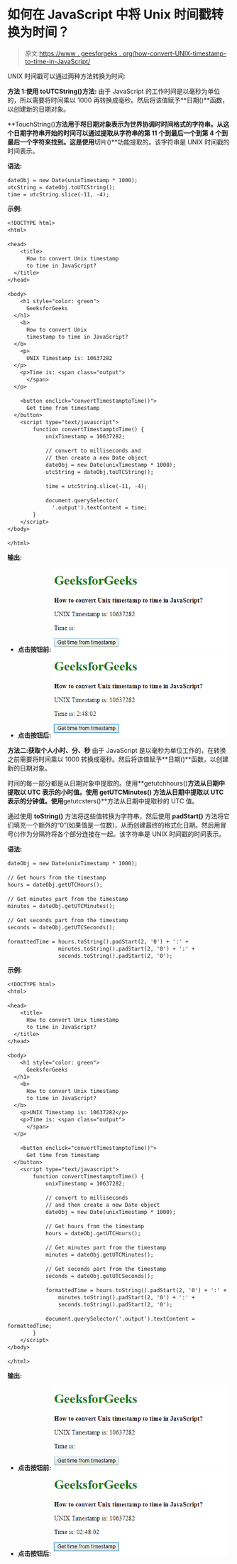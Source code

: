 # 如何在 JavaScript 中将 Unix 时间戳转换为时间？

> 原文:[https://www . geesforgeks . org/how-convert-UNIX-timestamp-to-time-in-JavaScript/](https://www.geeksforgeeks.org/how-to-convert-unix-timestamp-to-time-in-javascript/)

UNIX 时间戳可以通过两种方法转换为时间:

**方法 1:使用 toUTCString()方法:**
由于 JavaScript 的工作时间是以毫秒为单位的，所以需要将时间乘以 1000 再转换成毫秒。然后将该值赋予**日期()**函数，以创建新的日期对象。

**TouchString()**方法用于将日期对象表示为世界协调时时间格式的字符串。从这个日期字符串开始的时间可以通过提取从字符串的第 11 个到最后一个到第 4 个到最后一个字符来找到。这是使用**切片()**功能提取的。该字符串是 UNIX 时间戳的时间表示。

**语法:**

```
dateObj = new Date(unixTimestamp * 1000);
utcString = dateObj.toUTCString();
time = utcString.slice(-11, -4);
```

**示例:**

```
<!DOCTYPE html>
<html>

<head>
    <title>
      How to convert Unix timestamp
      to time in JavaScript?
  </title>
</head>

<body>
    <h1 style="color: green">
      GeeksforGeeks
  </h1>
    <b>
      How to convert Unix 
      timestamp to time in JavaScript?
  </b>
    <p>
      UNIX Timestamp is: 10637282
  </p>
    <p>Time is: <span class="output">
      </span>
  </p>

    <button onclick="convertTimestamptoTime()">
      Get time from timestamp
  </button>
    <script type="text/javascript">
        function convertTimestamptoTime() {
            unixTimestamp = 10637282;

            // convert to milliseconds and 
            // then create a new Date object
            dateObj = new Date(unixTimestamp * 1000);
            utcString = dateObj.toUTCString();

            time = utcString.slice(-11, -4);

            document.querySelector(
              '.output').textContent = time;
        }
    </script>
</body>

</html>
```

**输出:**

*   **点击按钮前:**
    ![toUTC-before](img/1a8a9e7cd21ff73c8bf60bf1826108a7.png)
*   **点击按钮后:**
    ![toUTC-after](img/540837f33bd2faa029384e8c3649789d.png)

**方法二:获取个人小时、分、秒**
由于 JavaScript 是以毫秒为单位工作的，在转换之前需要将时间乘以 1000 转换成毫秒。然后将该值赋予**日期()**函数，以创建新的日期对象。

时间的每一部分都是从日期对象中提取的。使用**getutchhours()**方法从日期中提取以 UTC 表示的小时值。使用 **getUTCMinutes()** 方法从日期中提取以 UTC 表示的分钟值。使用**getutcsters()**方法从日期中提取秒的 UTC 值。

通过使用 **toString()** 方法将这些值转换为字符串，然后使用 **padStart()** 方法将它们填充一个额外的“0”(如果值是一位数)，从而创建最终的格式化日期。然后用冒号(:)作为分隔符将各个部分连接在一起。该字符串是 UNIX 时间戳的时间表示。

**语法:**

```
dateObj = new Date(unixTimestamp * 1000);

// Get hours from the timestamp
hours = dateObj.getUTCHours();

// Get minutes part from the timestamp
minutes = dateObj.getUTCMinutes();

// Get seconds part from the timestamp
seconds = dateObj.getUTCSeconds();

formattedTime = hours.toString().padStart(2, '0') + ':' + 
                minutes.toString().padStart(2, '0') + ':' + 
                seconds.toString().padStart(2, '0');
```

**示例:**

```
<!DOCTYPE html>
<html>

<head>
    <title>
      How to convert Unix timestamp 
      to time in JavaScript?
  </title>
</head>

<body>
    <h1 style="color: green">
      GeeksforGeeks
  </h1>
    <b>
      How to convert Unix timestamp
      to time in JavaScript?
  </b>
    <p>UNIX Timestamp is: 10637282</p>
    <p>Time is: <span class="output">
      </span>
  </p>

    <button onclick="convertTimestamptoTime()">
      Get time from timestamp
  </button>
    <script type="text/javascript">
        function convertTimestamptoTime() {
            unixTimestamp = 10637282;

            // convert to milliseconds
            // and then create a new Date object
            dateObj = new Date(unixTimestamp * 1000);

            // Get hours from the timestamp
            hours = dateObj.getUTCHours();

            // Get minutes part from the timestamp
            minutes = dateObj.getUTCMinutes();

            // Get seconds part from the timestamp
            seconds = dateObj.getUTCSeconds();

            formattedTime = hours.toString().padStart(2, '0') + ':' +
                minutes.toString().padStart(2, '0') + ':' +
                seconds.toString().padStart(2, '0');

            document.querySelector('.output').textContent = formattedTime;
        }
    </script>
</body>

</html>
```

**输出:**

*   **点击按钮前:**
    ![separate-before](img/0dd143e7a6ce0652c158c199a3591ff3.png)
*   **点击按钮后:**
    ![separate-after](img/c794918ed3a61dc26477b23aa7bd408b.png)